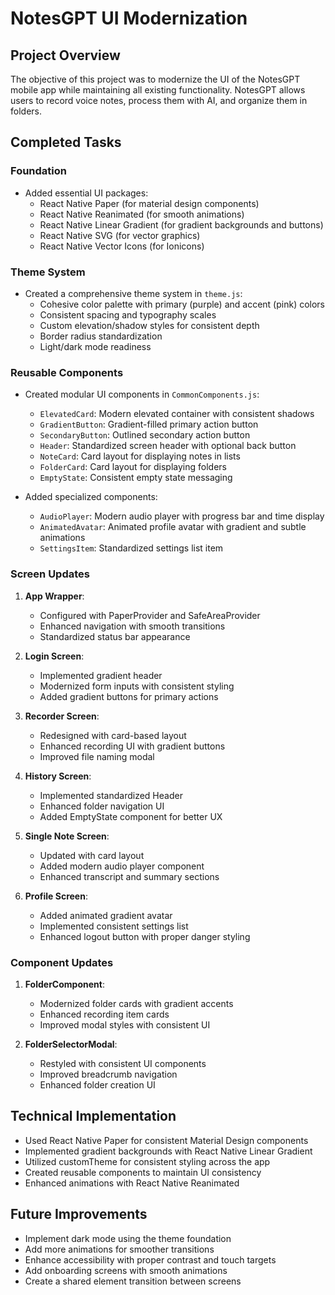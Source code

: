 # NotesGPT UI Modernization

## Project Overview
The objective of this project was to modernize the UI of the NotesGPT mobile app while maintaining all existing functionality. NotesGPT allows users to record voice notes, process them with AI, and organize them in folders.

## Completed Tasks

### Foundation
- Added essential UI packages:
  - React Native Paper (for material design components)
  - React Native Reanimated (for smooth animations)
  - React Native Linear Gradient (for gradient backgrounds and buttons)
  - React Native SVG (for vector graphics)
  - React Native Vector Icons (for Ionicons)

### Theme System
- Created a comprehensive theme system in `theme.js`:
  - Cohesive color palette with primary (purple) and accent (pink) colors
  - Consistent spacing and typography scales
  - Custom elevation/shadow styles for consistent depth
  - Border radius standardization
  - Light/dark mode readiness

### Reusable Components
- Created modular UI components in `CommonComponents.js`:
  - `ElevatedCard`: Modern elevated container with consistent shadows
  - `GradientButton`: Gradient-filled primary action button
  - `SecondaryButton`: Outlined secondary action button
  - `Header`: Standardized screen header with optional back button
  - `NoteCard`: Card layout for displaying notes in lists
  - `FolderCard`: Card layout for displaying folders
  - `EmptyState`: Consistent empty state messaging

- Added specialized components:
  - `AudioPlayer`: Modern audio player with progress bar and time display
  - `AnimatedAvatar`: Animated profile avatar with gradient and subtle animations
  - `SettingsItem`: Standardized settings list item

### Screen Updates
1. **App Wrapper**:
   - Configured with PaperProvider and SafeAreaProvider
   - Enhanced navigation with smooth transitions
   - Standardized status bar appearance

2. **Login Screen**:
   - Implemented gradient header
   - Modernized form inputs with consistent styling
   - Added gradient buttons for primary actions

3. **Recorder Screen**:
   - Redesigned with card-based layout
   - Enhanced recording UI with gradient buttons
   - Improved file naming modal

4. **History Screen**:
   - Implemented standardized Header
   - Enhanced folder navigation UI
   - Added EmptyState component for better UX

5. **Single Note Screen**:
   - Updated with card layout
   - Added modern audio player component
   - Enhanced transcript and summary sections

6. **Profile Screen**:
   - Added animated gradient avatar
   - Implemented consistent settings list
   - Enhanced logout button with proper danger styling

### Component Updates
1. **FolderComponent**:
   - Modernized folder cards with gradient accents
   - Enhanced recording item cards
   - Improved modal styles with consistent UI

2. **FolderSelectorModal**:
   - Restyled with consistent UI components
   - Improved breadcrumb navigation
   - Enhanced folder creation UI

## Technical Implementation
- Used React Native Paper for consistent Material Design components
- Implemented gradient backgrounds with React Native Linear Gradient
- Utilized customTheme for consistent styling across the app
- Created reusable components to maintain UI consistency
- Enhanced animations with React Native Reanimated

## Future Improvements
- Implement dark mode using the theme foundation
- Add more animations for smoother transitions
- Enhance accessibility with proper contrast and touch targets
- Add onboarding screens with smooth animations
- Create a shared element transition between screens
